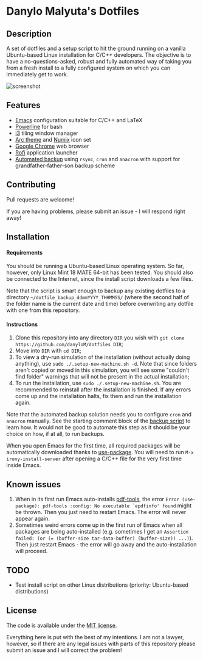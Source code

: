 # Danylo Malyuta's Dotfiles

## Description

A set of dotfiles and a setup script to hit the ground running on a vanilla Ubuntu-based Linux installation for C/C++ developers. The objective is to have a no-questions-asked, robust and fully automated way of taking you from a fresh install to a fully configured system on which you can immediately get to work.

![screenshot](http://i.imgur.com/N3oP2Mb.png)

## Features

* [Emacs](https://www.gnu.org/software/emacs/) configuration suitable for C/C++ and LaTeX
* [Powerline](https://github.com/powerline/powerline) for bash
* [i3](http://i3wm.org/) tiling window manager
* [Arc theme](https://github.com/horst3180/arc-theme) and [Numix](https://github.com/numixproject/numix-icon-theme) icon set
* [Google Chrome](https://www.google.com/chrome/) web browser
* [Rofi](https://github.com/DaveDavenport/rofi) application launcher
* [Automated backup](https://github.com/danyloM/dotfiles/blob/master/.bin/make_snapshot.sh) using `rsync`, `cron` and `anacron` with support for grandfather-father-son backup scheme

## Contributing

Pull requests are welcome!

If you are having problems, please submit an issue - I will respond right away!

## Installation

#### Requirements

You should be running a Ubuntu-based Linux operating system. So far, however, only Linux Mint 18 MATE 64-bit has been tested. You should also be connected to the Internet, since the install script downloads a few files.

Note that the script is smart enough to backup any existing dotfiles to a directory `~/dotfile_backup_ddmmYYYY_THHMMSS/` (where the second half of the folder name is the current date and time) before overwriting any dotfile with one from this repository.

#### Instructions

1. Clone this repository into any directory `DIR` you wish with `git clone https://github.com/danyloM/dotfiles DIR`;
2. Move into `DIR` with `cd DIR`;
3. To view a dry-run simulation of the installation (without actually doing anything), use `sudo ./.setup-new-machine.sh -d`. Note that since folders aren't copied or moved in this simulation, you will see some "couldn't find folder" warnings that will not be present in the actual installation;
4. To run the installation, use `sudo ./.setup-new-machine.sh`. You are recommended to reinstall after the installation is finished. If any errors come up and the installation halts, fix them and run the installation again.

Note that the automated backup solution needs you to configure `cron` and `anacron` manually. See the starting comment block of the [backup script](https://github.com/danyloM/dotfiles/blob/master/.bin/make_snapshot.sh) to learn how. It would not be good to automate this step as it should be your choice on how, if at all, to run backups.

When you open Emacs for the first time, all required packages will be automatically downloaded thanks to [use-package](https://github.com/jwiegley/use-package). You will need to run `M-x irony-install-server` after opening a C/C++ file for the very first time inside Emacs.

## Known issues

 1. When in its first run Emacs auto-installs [pdf-tools](https://github.com/politza/pdf-tools), the error ``Error (use-package): pdf-tools :config: No executable `epdfinfo' found`` might be thrown. Then you just need to restart Emacs. The error will never appear again.
 2. Sometimes weird errors come up in the first run of Emacs when all packages are being auto-installed (e.g. sometimes I get an `Assertion failed: (or (= (buffer-size tar-data-buffer) (buffer-size)) ...)`). Then just restart Emacs - the error will go away and the auto-installation will proceed.

## TODO

* Test install script on other Linux distributions (priority: Ubuntu-based distributions)

## License

The code is available under the [MIT license](https://github.com/danyloM/dotfiles/blob/master/LICENSE).

Everything here is put with the best of my intentions. I am not a lawyer, however, so if there are any legal issues with parts of this repository please submit an issue and I will correct the problem!
